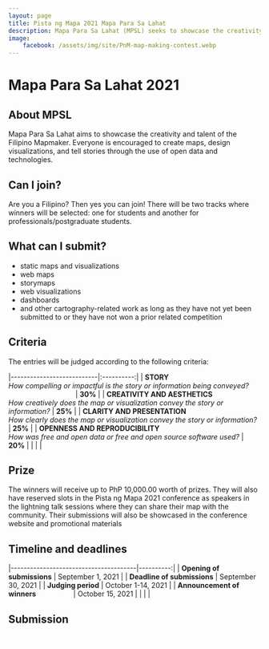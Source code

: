 ```yaml
---
layout: page
title: Pista ng Mapa 2021 Mapa Para Sa Lahat
description: Mapa Para Sa Lahat (MPSL) seeks to showcase the creativity and excellence of the Filipino Mapmaker.
image:
    facebook: /assets/img/site/PnM-map-making-contest.webp
---
```

<h1 class="color-pnm-blue mb-4">Mapa Para Sa Lahat 2021</h1>

## About MPSL
Mapa Para Sa Lahat aims to showcase the creativity and talent of the Filipino Mapmaker. Everyone is encouraged to create maps, design visualizations, and tell stories through the use of open data and technologies.

## Can I join?
Are you a Filipino? Then yes you can join! There will be two tracks where winners will be selected: one for students and another for professionals/postgraduate students.

## What can I submit?

* static maps and visualizations
* web maps
* storymaps
* web visualizations
* dashboards
* and other cartography-related work as long as they have not yet been submitted to or they have not won a prior related competition

## Criteria

The entries will be judged according to the following criteria:

|---------------------------|:----------:|
| **STORY**<br>*How compelling or impactful is the story or information being conveyed?*  &nbsp; &nbsp; &nbsp; &nbsp; &nbsp; &nbsp; &nbsp; &nbsp; &nbsp; &nbsp; &nbsp; &nbsp; &nbsp; &nbsp; &nbsp; &nbsp; &nbsp; &nbsp; &nbsp;        |     **30%**    |
| **CREATIVITY AND AESTHETICS**<br>*How creatively does the map or visualization convey the story or information?*       |     **25%**    |
| **CLARITY AND PRESENTATION**<br>*How clearly does the map or visualization convey the story or information?*       |     **25%**    |
| **OPENNESS AND REPRODUCIBILITY**<br>*How was free and open data or free and open source software used?*           |     **20%**    |
|   |   |

## Prize

The winners will receive up to PhP 10,000.00 worth of prizes. They will also have reserved slots in the Pista ng Mapa 2021 conference as speakers in the lightning talk sessions where they can share their map with the community. Their submissions will also be showcased in the conference website and promotional materials

## Timeline and deadlines

|---------------------------------------|----------:|
| **Opening of submissions**            |     September 1, 2021     |
| **Deadline of submissions**           |     September 30, 2021    |
| **Judging period**                    |     October 1-14, 2021    |
| **Announcement of winners** &nbsp; &nbsp; &nbsp; &nbsp; &nbsp; &nbsp; &nbsp; &nbsp; &nbsp; |     October 15, 2021    |
|   |   |

## Submission

<div class="d-flex justify-content-start pt-2 pb-4"><a
    href="https://airtable.com/shrX5HgNJl5fhxtkg"
    target="_blank" class="btn btn-lg bg-color-pnm-blue col-sm-12 col-md-6" style="color: white;" role="button"
    aria-disabled="true"><strong class="font-poppins">Submit an MPSL entry</strong></a>
</div>